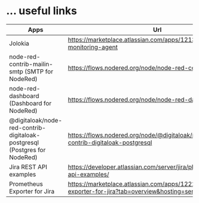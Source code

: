 # ... useful links
Apps | Url
-----|---------------
Jolokia | https://marketplace.atlassian.com/apps/1213211/jolokia-monitoring-agent
node-red-contrib-mailin-smtp (SMTP for NodeRed) | https://flows.nodered.org/node/node-red-contrib-mailin-smtp
node-red-dashboard (Dashboard for NodeRed) | https://flows.nodered.org/node/node-red-dashboard
@digitaloak/node-red-contrib-digitaloak-postgresql (Postgres for NodeRed) | https://flows.nodered.org/node/@digitaloak/node-red-contrib-digitaloak-postgresql
Jira REST API examples | https://developer.atlassian.com/server/jira/platform/jira-rest-api-examples/
Prometheus Exporter for Jira | https://marketplace.atlassian.com/apps/1222502/prometheus-exporter-for-jira?tab=overview&hosting=server
